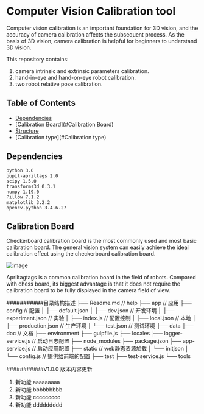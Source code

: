 # Computer Vision Calibration tool

Computer vision calibration is an important foundation for 3D vision, and the accuracy of camera calibration
affects the subsequent process. As the basis of 3D vision, camera calibration is helpful for beginners to understand 3D vision.

This repository contains:
1. camera intrinsic and extrinsic parameters calibration.
2. hand-in-eye and hand-on-eye robot calibration.
3. two robot relative pose calibration.

## Table of Contents
- [Dependencies](#Dependencies) 
- [Calibration Board](#Calibration Board)
- [Structure](#Structure)
- [Calibration type](#Calibration type)

## Dependencies
```
python 3.6
pupil-apriltags 2.0
scipy 1.5.0
transforms3d 0.3.1
numpy 1.19.0
Pillow 7.1.2
matplotlib 3.2.2
opencv-python 3.4.6.27
```




## Calibration Board
Checkerboard calibration board is the most commonly used and most basic calibration board. 
The general vision system can easily achieve the ideal calibration effect using the checkerboard calibration board.

![image](https://github.com/javapoor/cali/blob/master/image_folder/chessboard.jpg)

Apriltagtags is a common calibration board in the field of robots. Compared with chess board, 
its biggest advantage is that it does not require the calibration board to be fully displayed
 in the camera field of view.

###########目录结构描述
├── Readme.md                   // help
├── app                         // 应用
├── config                      // 配置
│   ├── default.json
│   ├── dev.json                // 开发环境
│   ├── experiment.json         // 实验
│   ├── index.js                // 配置控制
│   ├── local.json              // 本地
│   ├── production.json         // 生产环境
│   └── test.json               // 测试环境
├── data
├── doc                         // 文档
├── environment
├── gulpfile.js
├── locales
├── logger-service.js           // 启动日志配置
├── node_modules
├── package.json
├── app-service.js              // 启动应用配置
├── static                      // web静态资源加载
│   └── initjson
│       └── config.js         // 提供给前端的配置
├── test
├── test-service.js
└── tools



###########V1.0.0 版本内容更新
1. 新功能     aaaaaaaaa
2. 新功能     bbbbbbbbb
3. 新功能     ccccccccc
4. 新功能     ddddddddd